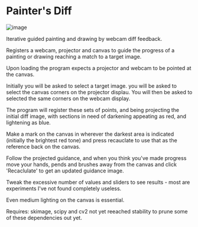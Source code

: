 # Painter's Diff
![image](https://github.com/user-attachments/assets/a1c24893-b2d2-4fe0-8e0a-52cf1281e2dd)

Iterative guided painting and drawing by webcam diff feedback.

Registers a webcam, projector and canvas to guide the progress of a painting or drawing reaching a match to a target image.

Upon loading the program expects a projector and webcam to be pointed at the canvas.

Initially you will be asked to select a target image.
you will be asked to select the canvas corners on the projector displau.
You will then be asked to selected the same corners on the webcam display.

The program will register these sets of points, and being projecting the initial diff image, with sections in need of darkening appeating as red, and lightening as blue.

Make a mark on the canvas in wherever the darkest area is indicated (initially the brightest red tone) and press recauclate to use that as the reference back on the canvas.

Follow the projected guidance, and when you think you've made progress move your hands, pends and brushes away from the canvas and click 'Recaclulate' to get an updated guidance image.  

Tweak the excessive number of values and sliders to see results - most are experiments I've not found completely useless.

Even medium lighting on the canvas is essential.
 
Requires: skimage, scipy and cv2 not yet reeached stability to prune some of these dependencies out yet.

